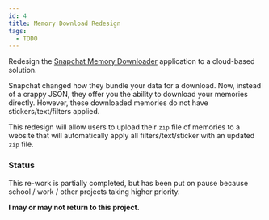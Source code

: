 ```yaml
---
id: 4
title: Memory Download Redesign
tags:
  - TODO
---
```


Redesign the [Snapchat Memory Downloader](/portfolio/download-snapchat-memories) application to a cloud-based solution.

<!--more-->

Snapchat changed how they bundle your data for a download. Now, instead of a crappy JSON, they offer you the ability to download your memories directly. However, these downloaded memories do not have stickers/text/filters applied.

This redesign will allow users to upload their `zip` file of memories to a website that will automatically apply all filters/text/sticker with an updated `zip` file.

### Status
This re-work is partially completed, but has been put on pause because school / work / other projects taking higher priority.

**I may or may not return to this project.**
